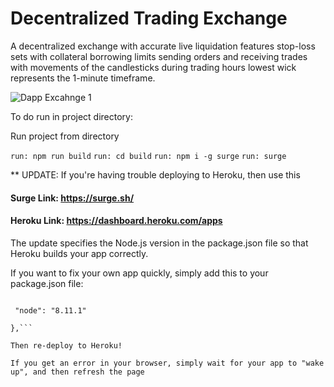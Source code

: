 # Decentralized Trading Exchange 

A decentralized exchange with accurate live liquidation features stop-loss sets with collateral borrowing limits sending orders and receiving trades with movements of the candlesticks during trading hours lowest wick represents the 1-minute timeframe.



![Dapp Excahnge 1](https://user-images.githubusercontent.com/59753390/152915289-a6d14cc3-1115-403e-b4e3-0084ec54046b.png)



To do run in project directory:

Run project from directory

```run: npm run build```
```run: cd build```
```run: npm i -g surge```
```run: surge```

** UPDATE: If you're having trouble deploying to Heroku, then use this

#### Surge Link:  https://surge.sh/

#### Heroku Link: https://dashboard.heroku.com/apps

The update specifies the Node.js version in the package.json file so that Heroku builds your app correctly.

If you want to fix your own app quickly, simply add this to your package.json file:

 ```"engines": {

  "node": "8.11.1"

 },```

Then re-deploy to Heroku!

If you get an error in your browser, simply wait for your app to "wake up", and then refresh the page

